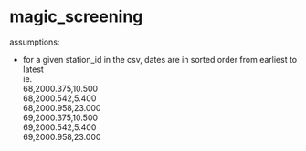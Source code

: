 # magic_screening

assumptions:
- for a given station_id in the csv, dates are in sorted order from earliest to latest \
ie. \
68,2000.375,10.500 \
68,2000.542,5.400 \
68,2000.958,23.000 \
69,2000.375,10.500 \
69,2000.542,5.400 \
69,2000.958,23.000 



